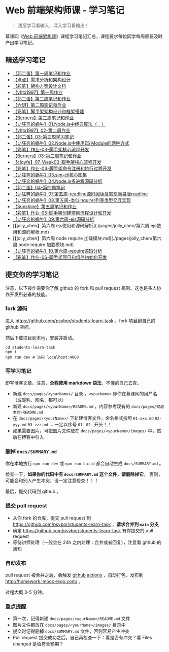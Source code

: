# Web 前端架构师课 - 学习笔记

> 浅层学习看输入，深入学习看输出！

慕课网《[Web 前端架构师](https://class.imooc.com/sale/fearchitect)》课程学习笔记汇总，课程要求每位同学每周都要及时产出学习笔记。

## 精选学习笔记

- [【郭二蛋】第一周笔记和作业](./pages/郭二蛋/01-第一周笔记和作业.md)
- [【点点】需求分析和架构设计](./pages/点点/01-需求分析和架构设计.md)
- [【彩笔】架构方案设计文档](./pages/彩笔/作业-01-架构方案设计文档.md)
- [【yhtx1997】第一周作业](./pages/yhtx1997/01-第一周作业.md)
- [【郭二蛋】第二周笔记和作业](./pages/郭二蛋/02-第二周笔记和作业.md)
- [【六玥】第二周笔记和作业](./pages/六玥/02-第二周笔记和作业.md)
- [【彩笔】脚手架架构设计和框架搭建](./pages/彩笔/作业-02-脚手架架构设计和框架搭建.md)
- [【Berners】第二周笔记和作业](./pages/Berners/02-第二周笔记和作业.md)
- [【い狂奔的蜗牛】01.Node.js中经典算法（一）](./pages/い狂奔的蜗牛/01.Node.js中经典算法（一）.md)
- [【yhtx1997】02-第二周作业](./pages/yhtx1997/02-第二周作业.md)
- [【郭二蛋】03-第三周学习笔记](./pages/郭二蛋/03-第三周学习笔记.md)
- [【い狂奔的蜗牛】02.Node.js中使用ES Module的两种方式](./pages/い狂奔的蜗牛/02.Node.js中使用ES%20Module的两种方式.md)
- [【彩笔】作业-03-脚手架核心流程开发](./pages/彩笔/作业-03-脚手架核心流程开发.md)
- [【Berners】03-第三周笔记和作业](./pages/Berners/03-第三周笔记和作业.md)
- [【clqyfe】07-Week03-脚手架核心流程开发](./pages/clqyfe/07-Week03-脚手架核心流程开发.md)
- [【彩笔】作业-04-脚手架命令注册和执行过程开发](./pages/彩笔/作业-04-脚手架命令注册和执行过程开发.md)
- [【い狂奔的蜗牛】03.sim-cli核心图集](./pages/い狂奔的蜗牛/03.sim-cli核心图集.md)
- [【い狂奔的蜗牛】04.Node.js多进程源码分析](./pages/い狂奔的蜗牛/04.Node.js多进程源码分析.md)
- [【郭二蛋】04-第四周笔记](./pages/郭二蛋/04-第四周笔记.md)
- [【い狂奔的蜗牛】07.第五周-readline源码阅读及实现简易版readline](./pages/い狂奔的蜗牛/07.第五周-readline源码阅读及实现简易版readline.md)
- [【い狂奔的蜗牛】08.第五周-类似inquirer列表类型交互实现](./pages/い狂奔的蜗牛/08.第五周-类似inquirer列表类型交互实现.md)
- [【Sunshine】第五周笔记和作业](./pages/Sunshine/03-第五周笔记和作业.md)
- [【彩笔】作业-05-脚手架创建项目流程设计和开发](./pages/彩笔/作业-05-脚手架创建项目流程设计和开发.md)
- [【い狂奔的蜗牛】09.第六周-ejs源码分析](./pages/い狂奔的蜗牛/09.第六周-ejs源码分析.md)
- [【jolly_chen】第六周 ejs使用和源码解析](./pages/jolly_chen/第六周 ejs使用和源码解析.md)
- [【jolly_chen】第六周 node require 加载模块.md](./pages/jolly_chen/第六周 node require 加载模块.md)
- [【い狂奔的蜗牛】10.第六周-require源码分析](./pages/い狂奔的蜗牛/10.第六周-require源码分析.md)
- [【彩笔】作业-06-脚手架项目和组件初始化开发](./pages/彩笔/作业-06-脚手架项目和组件初始化开发.md)

## 提交你的学习笔记

注意，以下操作需要你了解 github 的 fork 和 pull request 机制。这也是多人协作开发所必备的技能。

### fork 源码

进入 https://github.com/psybor/students-learn-task ，fork 项目到自己的 github 空间。

然后下载项目到本地，安装并启动。

```shell
cd students-learn-task
npm i
npm run dev # 访问 localhost:4000
```

### 写学习笔记

即写博客文章。注意，**全程使用 markdown 语法**，不懂的自己去查。

- 新建 `docs/pages/<yourName>/` 目录 ，`<yourName>` 即你在慕课网的用户名（或昵称、网名，都可以）
- 新建 `docs/pages/<yourName>/README.md` ，内容参考现有的 `docs/pages/双越老师/README.md`
- 在 `docs/pages/<yourName>/` 下新建博客文件，命名格式按照 `01-xxx.md` `02-yyy.md` `03-zzz.md` ... 一定以序号 `01-` `02-` 开头！！
- 如果需要图片，可把图片文件放在 `docs/pages/<yourName>/images/` 中，然后在博客中引入

### 删掉 `docs/SUMMARY.md`

你在本地执行 `npm run dev` 或 `npm run build` 都会自动生成 `docs/SUMMARY.md` 。

检查一下，**如果你的代码中有 `docs/SUMMARY.md` 这个文件，请删除掉它**。
否则，可能会和别人产生冲突，请一定注意检查！！！

最后，提交代码到 github 。

### 提交 pull request

- 从你 fork 的仓库，提交 pull request 到 https://github.com/psybor/students-learn-task ，**请求合并到 `main` 分支**
- 确定 https://github.com/psybor/students-learn-task 有你提交的 pull request
- 等待讲师处理（一般会在 24h 之内处理：合并或者回复），注意看 github 的通知

### 自动发布

pull request 被合并之后，会触发 [github actions](https://github.com/psybor/students-learn-task/actions) ，自动打包、发布到 http://homework.imooc-lego.com/ 。

过程大概 3-5 分钟。

### 重点提醒

- 第一次，记得新建 `docs/pages/<yourName>/README.md` 文件
- 图片文件都放在 `docs/pages/<yourName>/images/` 目录中
- 提交时记得删掉 `docs/SUMMARY.md` 文件，否则容易产生冲突
- Pull request 提交成功之后，自己再检查一下：看是否有冲突？看 Files changed 是否符合预期？
